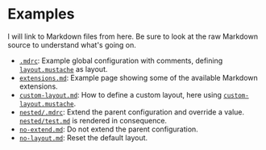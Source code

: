Examples
========

I will link to Markdown files from here. Be sure to look at the
raw Markdown source to understand what's going on.

* [`.mdrc`](.mdrc): Example global configuration with comments,
  defining [`layout.mustache`](layout.mustache) as layout.
* [`extensions.md`](extensions.md): Example page showing some of the
  available Markdown extensions.
* [`custom-layout.md`](custom-layout.md): How to define a custom layout,
  here using [`custom-layout.mustache`](custom-layout.mustache).
* [`nested/.mdrc`](nested/.mdrc): Extend the parent configuration
  and override a value. [`nested/test.md`](nested/test.md) is rendered
  in consequence.
* [`no-extend.md`](no-extend.md): Do not extend the parent configuration.
* [`no-layout.md`](no-layout.md): Reset the default layout.
